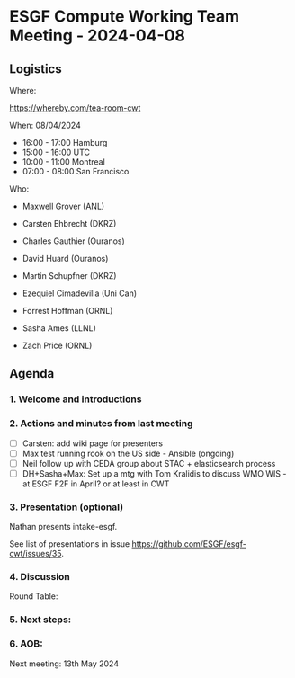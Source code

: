 # ESGF Compute Working Team Meeting - 2024-04-08


## Logistics

Where:

https://whereby.com/tea-room-cwt

When:  08/04/2024

* 16:00 - 17:00 Hamburg
* 15:00 - 16:00 UTC
* 10:00 - 11:00 Montreal
* 07:00 - 08:00 San Francisco

Who:

- Maxwell Grover (ANL)
- Carsten Ehbrecht (DKRZ)


- Charles Gauthier (Ouranos)
- David Huard (Ouranos)
- Martin Schupfner (DKRZ)
- Ezequiel Cimadevilla (Uni Can)
- Forrest Hoffman (ORNL)
- Sasha Ames (LLNL)
- Zach Price (ORNL)

## Agenda

### 1. Welcome and introductions

### 2. Actions and minutes from last meeting

- [ ] Carsten: add wiki page for presenters
- [ ] Max test running rook on the US side - Ansible (ongoing)
- [ ] Neil follow up with CEDA group about STAC + elasticsearch process
- [ ] DH+Sasha+Max: Set up a mtg with Tom Kralidis to discuss WMO WIS - at ESGF F2F in April? or at least in CWT

### 3. Presentation (optional)

Nathan presents intake-esgf.

See list of presentations in issue https://github.com/ESGF/esgf-cwt/issues/35.

### 4. Discussion

Round Table:




### 5. Next steps:



### 6. AOB:

Next meeting: 13th May 2024




 
 
 
 
 
